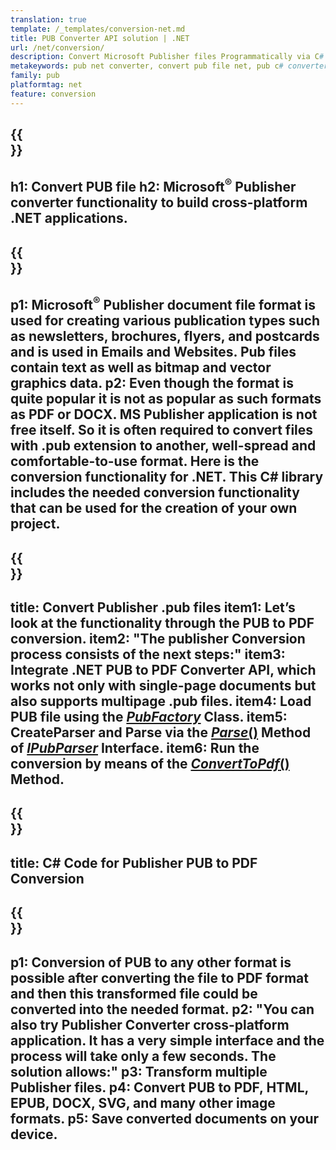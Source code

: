 ```yaml
---
translation: true
template: /_templates/conversion-net.md
title: PUB Converter API solution | .NET
url: /net/conversion/
description: Convert Microsoft Publisher files Programmatically via C# library.  Simple API solution to build your own PUB converter .NET project.
metakeywords: pub net converter, convert pub file net, pub c# converter, convert pub file c#
family: pub
platformtag: net
feature: conversion
---
```


{{<section banner>}}
---
h1: Convert PUB file
h2: Microsoft<sup>&reg;</sup> Publisher converter functionality to build cross-platform .NET applications.
---

{{<section overview>}}
---
p1: Microsoft<sup>&reg;</sup> Publisher document file format is used for creating various publication types such as newsletters, brochures, flyers, and postcards and is used in Emails and Websites. Pub files contain text as well as bitmap and vector graphics data.
p2: Even though the format is quite popular it is not as popular as such formats as PDF or DOCX. MS Publisher application is not free itself. So it is often required to convert files with .pub extension to another, well-spread and comfortable-to-use format. Here is the conversion functionality for .NET. This C# library includes the needed conversion functionality that can be used for the creation of your own project.
---

{{<section feature1>}}
---
title: Convert Publisher .pub files
item1: Let’s look at the functionality through the PUB to PDF conversion.
item2: "The publisher Conversion process consists of the next steps:"
item3: Integrate .NET PUB to PDF Converter API, which works not only with single-page documents but also supports multipage .pub files.
item4: Load PUB file using the [*PubFactory*](https://reference.aspose.com/pub/net/aspose.pub/pubfactory/) Class.
item5: CreateParser and Parse via the [*Parse*()](https://reference.aspose.com/pub/net/aspose.pub/ipubparser/parse/) Method of [*IPubParser*](https://reference.aspose.com/pub/net/aspose.pub/ipubparser/) Interface. 
item6: Run the conversion by means of the [*ConvertToPdf*()](https://reference.aspose.com/pub/net/aspose.pub/ipdfconverter/converttopdf/) Method.
---

{{<section codeexample>}}
---
title: C# Code for Publisher PUB to PDF Conversion
---

{{<section summary>}}
---
p1: Conversion of PUB to any other format is possible after converting the file to PDF format and then this transformed file could be converted into the needed format.
p2: "You can also try Publisher Converter cross-platform application. It has a very simple interface and the process will take only a few seconds. The solution allows:"
p3: Transform multiple Publisher files.
p4: Convert PUB to PDF, HTML, EPUB, DOCX, SVG, and many other image formats.
p5: Save converted documents on your device.
---

